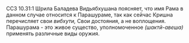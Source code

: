 ССЗ 10.31:1	Шрила Баладева Видьябхушана поясняет, что имя Рама в данном случае относится к Парашураме, так как сейчас Кришна перечисляет свои _вибхути,_ Свои достояния, а не воплощения. Парашурама - это живое существо, уполномоченное _(шактй-авеша)_ применять различные виды оружия.